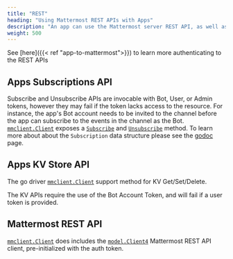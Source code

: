 ```yaml
---
title: "REST"
heading: "Using Mattermost REST APIs with Apps"
description: "An app can use the Mattermost server REST API, as well as new App Services APIs offered specifically to Mattermost Apps."
weight: 500
---
```


See [here]({{< ref "app-to-mattermost">}}) to learn more authenticating to the REST APIs

## Apps Subscriptions API

Subscribe and Unsubscribe APIs are invocable with Bot, User, or Admin tokens, however they may fail if the token lacks access to the resource. For instance, the app's Bot account needs to be invited to the channel before the app can subscribe to the events in the channel as the Bot. [`mmclient.Client`](https://pkg.go.dev/github.com/mattermost/mattermost-plugin-apps/apps/mmclient#Client) exposes a [`Subscribe`](https://pkg.go.dev/github.com/mattermost/mattermost-plugin-apps/apps/mmclient#Client.Subscribe) and [`Unsubscribe`](https://pkg.go.dev/github.com/mattermost/mattermost-plugin-apps/apps/mmclient#Client.Unsubscribe) method. To learn more about about the `Subscription` data structure please see the [godoc](https://pkg.go.dev/github.com/mattermost/mattermost-plugin-apps/apps#Subscription) page.

## Apps KV Store API

The go driver [`mmclient.Client`](https://pkg.go.dev/github.com/mattermost/mattermost-plugin-apps/apps/mmclient#Client) support method for KV Get/Set/Delete.

The KV APIs require the use of the Bot Account Token, and will fail if a user token is provided.

## Mattermost REST API

[`mmclient.Client`](https://pkg.go.dev/github.com/mattermost/mattermost-plugin-apps/apps/mmclient#Client) does includes the [`model.Client4`](https://pkg.go.dev/github.com/mattermost/mattermost-server/v5/model#Client4) Mattermost REST API client, pre-initialized with the auth token.
